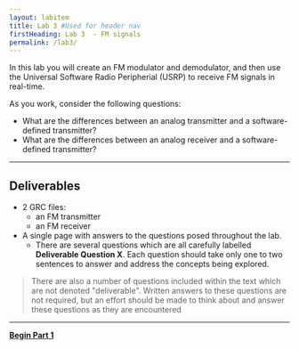 ```yaml
---
layout: labitem
title: Lab 3 #Used for header nav
firstHeading: Lab 3  - FM signals
permalink: /lab3/
---
```


In this lab you will create an FM modulator and demodulator, and then use the Universal Software Radio Peripherial (USRP) to receive FM signals in real-time.

As you work, consider the following questions:

- What are the differences between an analog transmitter and a software-defined transmitter?
- What are the differences between an analog receiver and a software-defined transmitter?

---

## Deliverables

- 2 GRC files:
  - an FM transmitter
  - an FM receiver
- A single page with answers to the questions posed throughout the lab.
  - There are several questions which are all carefully labelled **Deliverable Question X**. Each question should take only one to two sentences to answer and address the concepts being explored.

>There are also a number of questions included within the text which are not denoted "deliverable". Written answers to these questions are not required, but an effort should be made to think about and answer these questions as they are encountered

---

[**Begin Part 1**](FM-transmitter-simulation.md)
